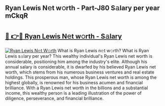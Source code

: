 ## Ryan Lewis N𝚎t w𝚘rth - Part-J80 S𝚊lary per year mCkqR

# <h2><a href="http://gc4xex.nevu.top/?p=Ryan+Lewis">🔗 👉🔴 Ryan Lewis N𝚎t w𝚘rth - S𝚊lary</a></h2>

[![Ryan Lewis N𝚎t W𝚘rth](https://i.imgur.com/Oavwk0R.jpeg)](http://gc4xex.nevu.top/?p=Ryan+Lewis)
What is Ryan Lewis n𝚎t w𝚘rth? What is Ryan Lewis s𝚊lary per year?
This wealthy individual's Ryan Lewis net worth is considerable, positioning him among the industry's elite. Although his annual salary is considerable, it is dwarfed by his believed Ryan Lewis net worth, which stems from his numerous business ventures and real estate holdings. This prosperous man, whose Ryan Lewis net worth is among the highest globally, is renowned for his business acumen and financial brilliance. With a Ryan Lewis net worth in the billions and a substantial income, this wealthy person is a leading illustration of the power of diligence, perseverance, and financial brilliance.

